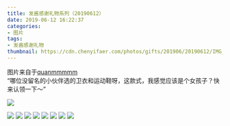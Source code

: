 ```yaml
---
title: 发酱感谢礼物系列（20190612）
date: 2019-06-12 16:22:37
categories:
- 图片
tags:
- 发酱感谢礼物
thumbnail: https://cdn.chenyifaer.com/photos/gifts/201906/20190612/IMG_6193.JPG
---
```


图片来自于<a href="https://weibo.com/p/1005051720171447" target="_blank">quanmmmmm</a><br/>“哪位没留名的小伙伴选的卫衣和运动鞋呀，这款式，我感觉应该是个女孩子？快来认领一下～”

![](https://cdn.chenyifaer.com/photos/gifts/201906/20190612/IMG_6193.JPG)

<!--more-->

![](https://cdn.chenyifaer.com/photos/gifts/201906/20190612/IMG_6194.JPG)
![](https://cdn.chenyifaer.com/photos/gifts/201906/20190612/IMG_6195.JPG)
![](https://cdn.chenyifaer.com/photos/gifts/201906/20190612/IMG_6196.JPG)
![](https://cdn.chenyifaer.com/photos/gifts/201906/20190612/IMG_6197.JPG)
![](https://cdn.chenyifaer.com/photos/gifts/201906/20190612/IMG_6198.JPG)
![](https://cdn.chenyifaer.com/photos/gifts/201906/20190612/IMG_6199.JPG)
![](https://cdn.chenyifaer.com/photos/gifts/201906/20190612/IMG_6200.JPG)
![](https://cdn.chenyifaer.com/photos/gifts/201906/20190612/IMG_6201.JPG)
